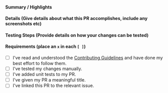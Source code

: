 ####  Summary / Highlights

#### Details (Give details about what this PR accomplishes, include any screenshots etc)

#### Testing Steps (Provide details on how your changes can be tested)

#### Requirements (place an `x` in each `[ ]`)

* [ ] I've read and understood the [Contributing Guidelines](/blob/main/.github/contributing.md) and have done my best effort to follow them.
* [ ] I've tested my changes manually.
* [ ] I've added unit tests to my PR.
* [ ] I've given my PR a meaningful title.
* [ ] I've linked this PR to the relevant issue.
